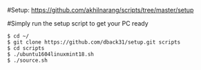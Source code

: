 #Setup: https://github.com/akhilnarang/scripts/tree/master/setup

#Simply run the setup script to get your PC ready

```
$ cd ~/
$ git clone https://github.com/dback31/setup.git scripts
$ cd scripts
$ ./ubuntu1604linuxmint18.sh
$ ./source.sh
```
